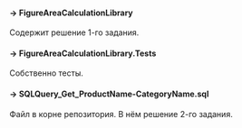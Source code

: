 #### -> FigureAreaCalculationLibrary
Содержит решение 1-го задания.

#### -> FigureAreaCalculationLibrary.Tests
Собственно тесты.

#### -> SQLQuery_Get_ProductName-CategoryName.sql
Файл в корне репозитория. В нём решение 2-го задания.
